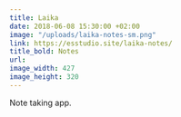 ```yaml
---
title: Laika
date: 2018-06-08 15:30:00 +02:00
image: "/uploads/laika-notes-sm.png"
link: https://esstudio.site/laika-notes/
title_bold: Notes
url: 
image_width: 427
image_height: 320
---
```


Note taking app.